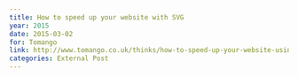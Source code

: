 ```yaml
---
title: How to speed up your website with SVG
year: 2015
date: 2015-03-02
for: Tomango
link: http://www.tomango.co.uk/thinks/how-to-speed-up-your-website-using-svg/
categories: External Post
---
```

